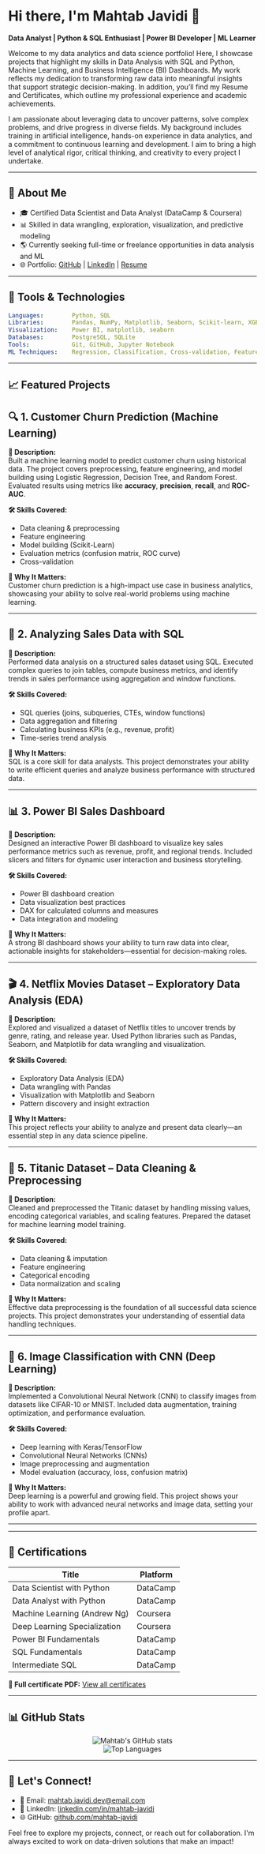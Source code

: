 # Hi there, I'm Mahtab Javidi 👋

**Data Analyst | Python & SQL Enthusiast | Power BI Developer | ML Learner**

Welcome to my data analytics and data science portfolio! Here, I showcase projects that highlight my skills in Data Analysis with SQL and Python, Machine Learning, and Business Intelligence (BI) Dashboards. My work reflects my dedication to transforming raw data into meaningful insights that support strategic decision-making. In addition, you’ll find my Resume and Certificates, which outline my professional experience and academic achievements.

I am passionate about leveraging data to uncover patterns, solve complex problems, and drive progress in diverse fields. My background includes training in artificial intelligence, hands-on experience in data analytics, and a commitment to continuous learning and development. I aim to bring a high level of analytical rigor, critical thinking, and creativity to every project I undertake.

---

## 🔹 About Me

* 🎓 Certified Data Scientist and Data Analyst (DataCamp & Coursera)
* 📊 Skilled in data wrangling, exploration, visualization, and predictive modeling
* 🌎 Currently seeking full-time or freelance opportunities in data analysis and ML
* 🌐 Portfolio: [GitHub](https://github.com/mahtab-javidi) | [LinkedIn](https://www.linkedin.com/in/mahtab-javidi) | [Resume](https://github.com/mahtab-javidi/mahtab-javidi-resume.pdf)

---

## 🔧 Tools & Technologies

```yaml
Languages:        Python, SQL
Libraries:        Pandas, NumPy, Matplotlib, Seaborn, Scikit-learn, XGBoost
Visualization:    Power BI, matplotlib, seaborn
Databases:        PostgreSQL, SQLite
Tools:            Git, GitHub, Jupyter Notebook
ML Techniques:    Regression, Classification, Cross-validation, Feature Engineering
```

---

## 📈 Featured Projects

 ## 🔍 1. Customer Churn Prediction (Machine Learning)

**📌 Description:**  
Built a machine learning model to predict customer churn using historical data. The project covers preprocessing, feature engineering, and model building using Logistic Regression, Decision Tree, and Random Forest. Evaluated results using metrics like **accuracy**, **precision**, **recall**, and **ROC-AUC**.

**🛠 Skills Covered:**  
- Data cleaning & preprocessing  
- Feature engineering  
- Model building (Scikit-Learn)  
- Evaluation metrics (confusion matrix, ROC curve)  
- Cross-validation  

**🚀 Why It Matters:**  
Customer churn prediction is a high-impact use case in business analytics, showcasing your ability to solve real-world problems using machine learning.

---

## 🧾 2. Analyzing Sales Data with SQL

**📌 Description:**  
Performed data analysis on a structured sales dataset using SQL. Executed complex queries to join tables, compute business metrics, and identify trends in sales performance using aggregation and window functions.

**🛠 Skills Covered:**  
- SQL queries (joins, subqueries, CTEs, window functions)  
- Data aggregation and filtering  
- Calculating business KPIs (e.g., revenue, profit)  
- Time-series trend analysis  

**🚀 Why It Matters:**  
SQL is a core skill for data analysts. This project demonstrates your ability to write efficient queries and analyze business performance with structured data.

---

## 📊 3. Power BI Sales Dashboard

**📌 Description:**  
Designed an interactive Power BI dashboard to visualize key sales performance metrics such as revenue, profit, and regional trends. Included slicers and filters for dynamic user interaction and business storytelling.

**🛠 Skills Covered:**  
- Power BI dashboard creation  
- Data visualization best practices  
- DAX for calculated columns and measures  
- Data integration and modeling  

**🚀 Why It Matters:**  
A strong BI dashboard shows your ability to turn raw data into clear, actionable insights for stakeholders—essential for decision-making roles.

---

## 🎬 4. Netflix Movies Dataset – Exploratory Data Analysis (EDA)

**📌 Description:**  
Explored and visualized a dataset of Netflix titles to uncover trends by genre, rating, and release year. Used Python libraries such as Pandas, Seaborn, and Matplotlib for data wrangling and visualization.

**🛠 Skills Covered:**  
- Exploratory Data Analysis (EDA)  
- Data wrangling with Pandas  
- Visualization with Matplotlib and Seaborn  
- Pattern discovery and insight extraction  

**🚀 Why It Matters:**  
This project reflects your ability to analyze and present data clearly—an essential step in any data science pipeline.

---

## 🚢 5. Titanic Dataset – Data Cleaning & Preprocessing

**📌 Description:**  
Cleaned and preprocessed the Titanic dataset by handling missing values, encoding categorical variables, and scaling features. Prepared the dataset for machine learning model training.

**🛠 Skills Covered:**  
- Data cleaning & imputation  
- Feature engineering  
- Categorical encoding  
- Data normalization and scaling  

**🚀 Why It Matters:**  
Effective data preprocessing is the foundation of all successful data science projects. This project demonstrates your understanding of essential data handling techniques.

---

## 🧠 6. Image Classification with CNN (Deep Learning)

**📌 Description:**  
Implemented a Convolutional Neural Network (CNN) to classify images from datasets like CIFAR-10 or MNIST. Included data augmentation, training optimization, and performance evaluation.

**🛠 Skills Covered:**  
- Deep learning with Keras/TensorFlow  
- Convolutional Neural Networks (CNNs)  
- Image preprocessing and augmentation  
- Model evaluation (accuracy, loss, confusion matrix)  

**🚀 Why It Matters:**  
Deep learning is a powerful and growing field. This project shows your ability to work with advanced neural networks and image data, setting your profile apart.

---

---

## 📄 Certifications

| Title                        | Platform |
| ---------------------------- | -------- |
| Data Scientist with Python   | DataCamp |
| Data Analyst with Python     | DataCamp |
| Machine Learning (Andrew Ng) | Coursera |
| Deep Learning Specialization | Coursera |
| Power BI Fundamentals        | DataCamp |
| SQL Fundamentals             | DataCamp |
| Intermediate SQL             | DataCamp |

**📅 Full certificate PDF:** [View all certificates](https://github.com/mahtab-javidi/certificate_ALL.pdf)

---

## 📊 GitHub Stats

<p align="center">
  <img src="https://github-readme-stats.vercel.app/api?username=mahtab-javidi&show_icons=true&theme=radical" alt="Mahtab's GitHub stats" />
  <br>
  <img src="https://github-readme-stats.vercel.app/api/top-langs/?username=mahtab-javidi&layout=compact&theme=radical" alt="Top Languages" />
</p>

---

## 📢 Let's Connect!

* 📧 Email: [mahtab.javidi.dev@email.com](mailto:mahtab.javidi@email.com)
* 📍 LinkedIn: [linkedin.com/in/mahtab-javidi](https://linkedin.com/in/mahtab-javidi)
* 🌐 GitHub: [github.com/mahtab-javidi](https://github.com/mahtab-javidi88)

Feel free to explore my projects, connect, or reach out for collaboration. I'm always excited to work on data-driven solutions that make an impact!
